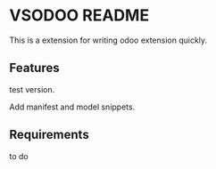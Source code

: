# VSODOO README

This is a extension for writing odoo extension quickly.

## Features

test version.

Add manifest and model snippets.

## Requirements

to do
